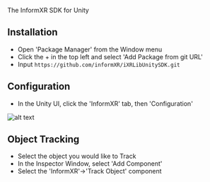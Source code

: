 The InformXR SDK for Unity

## Installation

* Open 'Package Manager' from the Window menu
* Click the + in the top left and select 'Add Package from git URL'
* Input `https://github.com/informXR/iXRLibUnitySDK.git`

## Configuration

* In the Unity UI, click the 'InformXR' tab, then 'Configuration'

![alt text](https://github.com/informXR/iXRLibUnitySDK/blob/[branch]/README-UISettingsScreen.png?raw=true)


## Object Tracking

* Select the object you would like to Track
* In the Inspector Window, select 'Add Component'
* Select the 'InformXR'->'Track Object' component